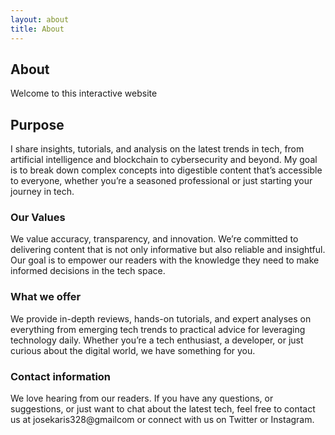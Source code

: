 ```yaml
---
layout: about
title: About
---
```


## About

Welcome to this interactive website
## Purpose
I share insights, tutorials, and analysis on the latest trends in tech, from artificial intelligence and blockchain to cybersecurity and beyond. My goal is to break down complex concepts into digestible content that’s accessible to everyone, whether you’re a seasoned professional or just starting your journey in tech.
 
### Our Values 
We value accuracy, transparency, and innovation. We’re committed to delivering content that is not only informative but also reliable and insightful. Our goal is to empower our readers with the knowledge they need to make informed decisions in the tech space.

 ### What we offer
 We provide in-depth reviews, hands-on tutorials, and expert analyses on everything from emerging tech trends to practical advice for leveraging technology daily. Whether you’re a tech enthusiast, a developer, or just curious about the digital world, we have something for you.

 ### Contact information
 We love hearing from our readers. If you have any questions, or suggestions, or just want to chat about the latest tech, feel free to contact us at josekaris328@gmailcom or connect with us on Twitter or Instagram.
 
